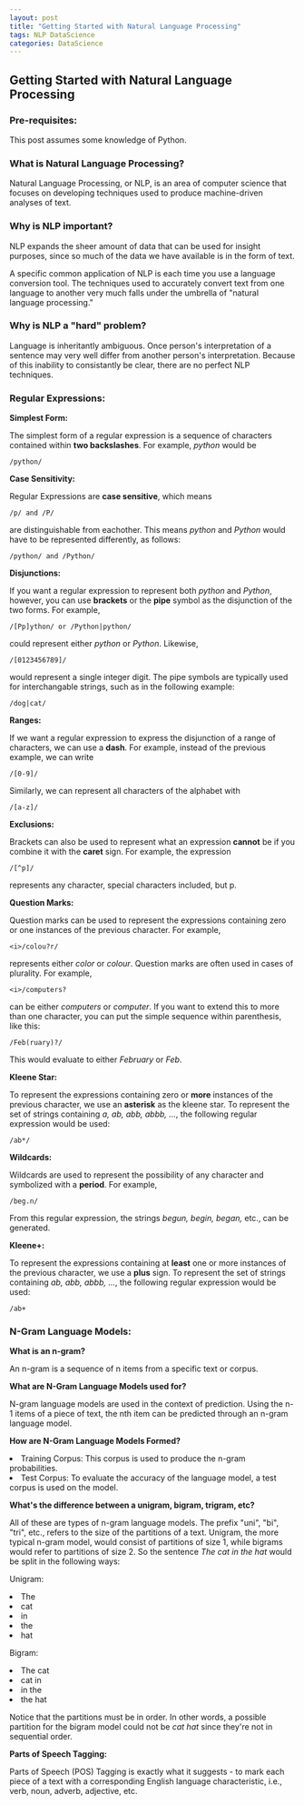 ```yaml
---
layout: post
title: "Getting Started with Natural Language Processing"
tags: NLP DataScience 
categories: DataScience
---
```


<h2> Getting Started with Natural Language Processing </h2>

<h3> Pre-requisites: </h3>

This post assumes some knowledge of Python.

<h3> What is Natural Language Processing? </h3>

Natural Language Processing, or NLP, is an area of computer science that focuses on developing techniques used to produce machine-driven analyses of text.

<h3> Why is NLP important? </h3>

NLP expands the sheer amount of data that can be used for insight purposes, since so much of the data we have available is in the form of text.

A specific common application of NLP is each time you use a language conversion tool. The techniques used to accurately convert text from one language to another very much falls under the umbrella of "natural language processing."

<h3> Why is NLP a "hard" problem? </h3>

Language is inheritantly ambiguous. Once person's interpretation of a sentence may very well differ from another person's interpretation. Because of this inability to consistantly be clear, there are no perfect NLP techniques. 

<h3> Regular Expressions: </h3>

<b> Simplest Form: </b> 

The simplest form of a regular expression is a sequence of characters contained within <b>two backslashes</b>. For example, <i>python</i> would be  
``` 
/python/
```

<b> Case Sensitivity: </b>

Regular Expressions are <b>case sensitive</b>, which means 
``` 
/p/ and /P/
```
are distinguishable from eachother. This means <i>python</i> and <i>Python</i> would have to be represented differently, as follows: 

``` 
/python/ and /Python/
```

<b> Disjunctions: </b>

If you want a regular expression to represent both <i>python</i> and <i>Python</i>, however, you can use <b>brackets</b> or the <b>pipe</b> symbol as the disjunction of the two forms. For example, 
``` 
/[Pp]ython/ or /Python|python/
```
could represent either <i>python</i> or <i>Python</i>. Likewise, 

``` 
/[0123456789]/ 
```
would represent a single integer digit. The pipe symbols are typically used for interchangable strings, such as in the following example:

```
/dog|cat/
```

<b> Ranges: </b>

If we want a regular expression to express the disjunction of a range of characters, we can use a <b>dash</b>. For example, instead of the previous example, we can write 

``` 
/[0-9]/
```
Similarly, we can represent all characters of the alphabet with 

``` 
/[a-z]/
```

<b> Exclusions: </b>

Brackets can also be used to represent what an expression <b>cannot</b> be if you combine it with the <b>caret</b> sign. For example, the expression 

``` 
/[^p]/
```
represents any character, special characters included, but p.

<b> Question Marks: </b> 

Question marks can be used to represent the expressions containing zero or one instances of the previous character. For example, 

``` 
<i>/colou?r/
```
represents either <i>color</i> or <i>colour</i>. Question marks are often used in cases of plurality. For example, 

``` 
<i>/computers?
```
can be either <i>computers</i> or <i>computer</i>. If you want to extend this to more than one character, you can put the simple sequence within parenthesis, like this:

```
/Feb(ruary)?/
```
This would evaluate to either <i>February</i> or <i>Feb</i>.

<b> Kleene Star: </b>

To represent the expressions containing zero or <b>more</b> instances of the previous character, we use an <b>asterisk</b> as the kleene star. To represent the set of strings containing <i>a, ab, abb, abbb, ...</i>, the following regular expression would be used:  
```
/ab*/
```

<b> Wildcards: </b>

Wildcards are used to represent the possibility of any character and symbolized with a <b>period</b>. For example, 

```
/beg.n/
```
From this regular expression, the strings <i>begun, begin, began,</i> etc., can be generated. 

<b> Kleene+: </b>

To represent the expressions containing at <b>least</b> one or more instances of the previous character, we use a <b>plus</b> sign. To represent the set of strings containing <i>ab, abb, abbb, ...</i>, the following regular expression would be used:  

```
/ab+
```

<h3> N-Gram Language Models: </h3>

<b> What is an n-gram? </b>

An n-gram is a sequence of n items from a specific text or corpus.

<b> What are N-Gram Language Models used for? </b>

N-gram language models are used in the context of prediction. Using the n-1 items of a piece of text, the nth item can be predicted through an n-gram language model.

<b> How are N-Gram Language Models Formed? </b>

<li> Training Corpus: This corpus is used to produce the n-gram probabilities. 
<li> Test Corpus: To evaluate the accuracy of the language model, a test corpus is used on the model. 

<b> What's the difference between a unigram, bigram, trigram, etc? </b>

All of these are types of n-gram language models. The prefix "uni", "bi", "tri", etc., refers to the size of the partitions of a text. Unigram, the more typical n-gram model, would consist of partitions of size 1, while bigrams would refer to partitions of size 2. So the sentence <i>The cat in the hat</i> would be split in the following ways: 

Unigram:
<li> The
<li> cat
<li> in
<li> the 
<li> hat

Bigram: 
<li> The cat
<li> cat in
<li> in the
<li> the hat

Notice that the partitions must be in order. In other words, a possible partition for the bigram model could not be <i>cat hat</i> since they're not in sequential order.

<b> Parts of Speech Tagging: </b>

Parts of Speech (POS) Tagging is exactly what it suggests - to mark each piece of a text with a corresponding English language characteristic, i.e., verb, noun, adverb, adjective, etc.


